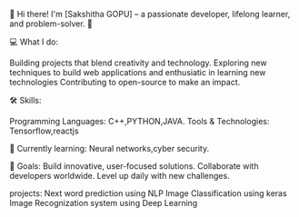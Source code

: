 👋 Hi there! I'm [Sakshitha GOPU] – a passionate developer, lifelong learner, and problem-solver. 🚀

💻 What I do:

Building projects that blend creativity and technology. Exploring new techniques to build web applications and enthusiatic in learning new technologies Contributing to open-source to make an impact.

🛠️ Skills:

Programming Languages: C++,PYTHON,JAVA. Tools & Technologies: Tensorflow,reactjs

🌱 Currently learning: Neural networks,cyber security.

🎯 Goals: Build innovative, user-focused solutions. Collaborate with developers worldwide. Level up daily with new challenges.

projects:
Next word prediction using NLP
Image Classification using keras 
Image Recognization system using Deep Learning

<!--
**Sakshithareddy807/Sakshithareddy807** is a ✨ _special_ ✨ repository because its `README.md` (this file) appears on your GitHub profile.

Here are some ideas to get you started:

- 🔭 I’m currently working on ...
- 🌱 I’m currently learning ...
- 👯 I’m looking to collaborate on ...
- 🤔 I’m looking for help with ...
- 💬 Ask me about ...
- 📫 How to reach me: ...
- 😄 Pronouns: ...
- ⚡ Fun fact: ...
-->

